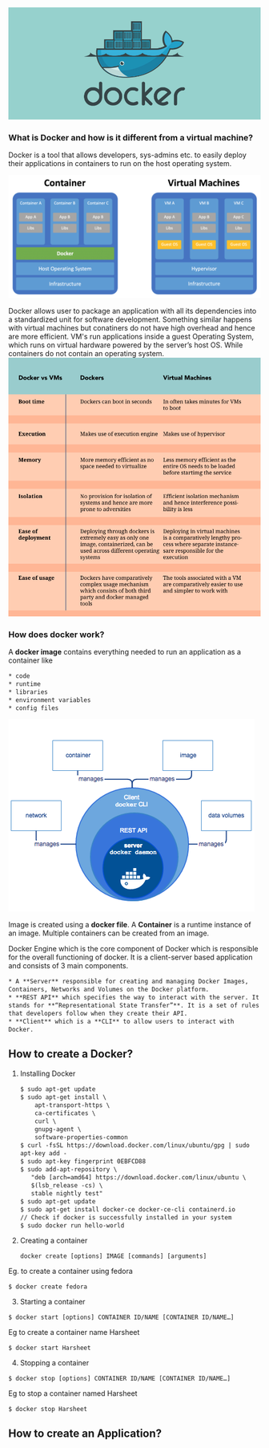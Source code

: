 ![docker logo](images/docker-basics/DockerLOGO.jpeg)

### What is Docker and how is it different from a virtual machine?

 Docker is a tool that allows developers, sys-admins etc. to easily deploy their applications in containers to run on the host operating system. 

![docker VS VM](images/docker-basics/dockerVSvm.png)

 Docker allows user to package an application with all its dependencies into a standardized unit for software development.
 Something similar happens with virtual machines but conatiners do not have high overhead and hence are more efficient.
 VM's run applications inside a guest Operating System, which runs on virtual hardware powered by the server’s host OS.
While containers do not contain an operating system.
![docker VS VM](images/docker-basics/DockerandVM.jpeg)


### How does docker work?


A **docker image** contains everything needed to run an application as a container like

	* code  
	* runtime  
	* libraries  
	* environment variables  
	* config files  

![parts of docker ](images/docker-basics/Docker.png)

Image is created using a **docker file**.
A **Container** is a runtime instance of an image. Multiple containers can be created from an image.

Docker Engine which is the core component of Docker which is responsible for the overall functioning of docker. It is a client-server based application and consists of 3 main components.

	* A **Server** responsible for creating and managing Docker Images, Containers, Networks and Volumes on the Docker platform.  
	* **REST API** which specifies the way to interact with the server. It stands for **“Representational State Transfer”**. It is a set of rules that developers follow when they create their API.  
	* **Client** which is a **CLI** to allow users to interact with Docker.  

## How to create a Docker?
1. Installing Docker
	```
	$ sudo apt-get update
	$ sudo apt-get install \
	    apt-transport-https \
	    ca-certificates \
	    curl \
	    gnupg-agent \
	    software-properties-common
	$ curl -fsSL https://download.docker.com/linux/ubuntu/gpg | sudo apt-key add -
	$ sudo apt-key fingerprint 0EBFCD88
	$ sudo add-apt-repository \
	   "deb [arch=amd64] https://download.docker.com/linux/ubuntu \
	   $(lsb_release -cs) \
	   stable nightly test"
	$ sudo apt-get update
	$ sudo apt-get install docker-ce docker-ce-cli containerd.io  
	// Check if docker is successfully installed in your system
	$ sudo docker run hello-world
	``` 

2. Creating a container
	```
	docker create [options] IMAGE [commands] [arguments]
	```
Eg. to create  a container using fedora
```
$ docker create fedora
```

3. Starting a container
```
$ docker start [options] CONTAINER ID/NAME [CONTAINER ID/NAME…]
```
 Eg to create a container name Harsheet
```
$ docker start Harsheet
```

4. Stopping a container
```
$ docker stop [options] CONTAINER ID/NAME [CONTAINER ID/NAME…]
```

Eg to stop a container named Harsheet
```
$ docker stop Harsheet
```

## How to create an Application?



